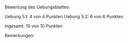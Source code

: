 Bewertung des Uebungsblattes:

Uebung 5.1:  4 von  4 Punkten
Uebung 5.2:  6 von  6 Punkten

Ingesamt:  10 von 10 Punkten

Bemerkungen: 

